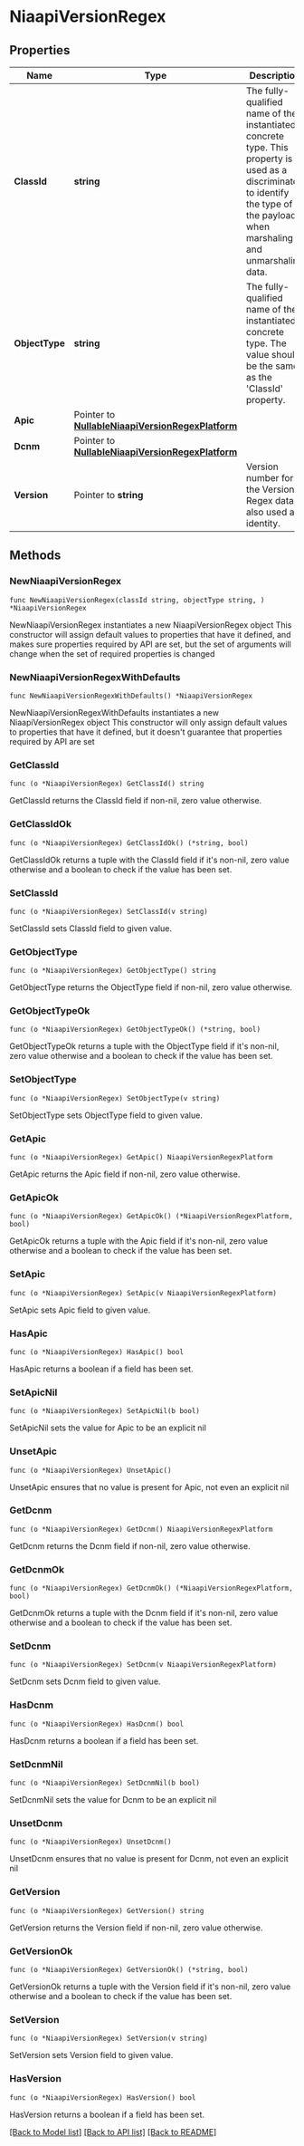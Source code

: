 # NiaapiVersionRegex

## Properties

Name | Type | Description | Notes
------------ | ------------- | ------------- | -------------
**ClassId** | **string** | The fully-qualified name of the instantiated, concrete type. This property is used as a discriminator to identify the type of the payload when marshaling and unmarshaling data. | [default to "niaapi.VersionRegex"]
**ObjectType** | **string** | The fully-qualified name of the instantiated, concrete type. The value should be the same as the &#39;ClassId&#39; property. | [default to "niaapi.VersionRegex"]
**Apic** | Pointer to [**NullableNiaapiVersionRegexPlatform**](niaapi.VersionRegexPlatform.md) |  | [optional] 
**Dcnm** | Pointer to [**NullableNiaapiVersionRegexPlatform**](niaapi.VersionRegexPlatform.md) |  | [optional] 
**Version** | Pointer to **string** | Version number for the Version Regex data, also used as identity. | [optional] 

## Methods

### NewNiaapiVersionRegex

`func NewNiaapiVersionRegex(classId string, objectType string, ) *NiaapiVersionRegex`

NewNiaapiVersionRegex instantiates a new NiaapiVersionRegex object
This constructor will assign default values to properties that have it defined,
and makes sure properties required by API are set, but the set of arguments
will change when the set of required properties is changed

### NewNiaapiVersionRegexWithDefaults

`func NewNiaapiVersionRegexWithDefaults() *NiaapiVersionRegex`

NewNiaapiVersionRegexWithDefaults instantiates a new NiaapiVersionRegex object
This constructor will only assign default values to properties that have it defined,
but it doesn't guarantee that properties required by API are set

### GetClassId

`func (o *NiaapiVersionRegex) GetClassId() string`

GetClassId returns the ClassId field if non-nil, zero value otherwise.

### GetClassIdOk

`func (o *NiaapiVersionRegex) GetClassIdOk() (*string, bool)`

GetClassIdOk returns a tuple with the ClassId field if it's non-nil, zero value otherwise
and a boolean to check if the value has been set.

### SetClassId

`func (o *NiaapiVersionRegex) SetClassId(v string)`

SetClassId sets ClassId field to given value.


### GetObjectType

`func (o *NiaapiVersionRegex) GetObjectType() string`

GetObjectType returns the ObjectType field if non-nil, zero value otherwise.

### GetObjectTypeOk

`func (o *NiaapiVersionRegex) GetObjectTypeOk() (*string, bool)`

GetObjectTypeOk returns a tuple with the ObjectType field if it's non-nil, zero value otherwise
and a boolean to check if the value has been set.

### SetObjectType

`func (o *NiaapiVersionRegex) SetObjectType(v string)`

SetObjectType sets ObjectType field to given value.


### GetApic

`func (o *NiaapiVersionRegex) GetApic() NiaapiVersionRegexPlatform`

GetApic returns the Apic field if non-nil, zero value otherwise.

### GetApicOk

`func (o *NiaapiVersionRegex) GetApicOk() (*NiaapiVersionRegexPlatform, bool)`

GetApicOk returns a tuple with the Apic field if it's non-nil, zero value otherwise
and a boolean to check if the value has been set.

### SetApic

`func (o *NiaapiVersionRegex) SetApic(v NiaapiVersionRegexPlatform)`

SetApic sets Apic field to given value.

### HasApic

`func (o *NiaapiVersionRegex) HasApic() bool`

HasApic returns a boolean if a field has been set.

### SetApicNil

`func (o *NiaapiVersionRegex) SetApicNil(b bool)`

 SetApicNil sets the value for Apic to be an explicit nil

### UnsetApic
`func (o *NiaapiVersionRegex) UnsetApic()`

UnsetApic ensures that no value is present for Apic, not even an explicit nil
### GetDcnm

`func (o *NiaapiVersionRegex) GetDcnm() NiaapiVersionRegexPlatform`

GetDcnm returns the Dcnm field if non-nil, zero value otherwise.

### GetDcnmOk

`func (o *NiaapiVersionRegex) GetDcnmOk() (*NiaapiVersionRegexPlatform, bool)`

GetDcnmOk returns a tuple with the Dcnm field if it's non-nil, zero value otherwise
and a boolean to check if the value has been set.

### SetDcnm

`func (o *NiaapiVersionRegex) SetDcnm(v NiaapiVersionRegexPlatform)`

SetDcnm sets Dcnm field to given value.

### HasDcnm

`func (o *NiaapiVersionRegex) HasDcnm() bool`

HasDcnm returns a boolean if a field has been set.

### SetDcnmNil

`func (o *NiaapiVersionRegex) SetDcnmNil(b bool)`

 SetDcnmNil sets the value for Dcnm to be an explicit nil

### UnsetDcnm
`func (o *NiaapiVersionRegex) UnsetDcnm()`

UnsetDcnm ensures that no value is present for Dcnm, not even an explicit nil
### GetVersion

`func (o *NiaapiVersionRegex) GetVersion() string`

GetVersion returns the Version field if non-nil, zero value otherwise.

### GetVersionOk

`func (o *NiaapiVersionRegex) GetVersionOk() (*string, bool)`

GetVersionOk returns a tuple with the Version field if it's non-nil, zero value otherwise
and a boolean to check if the value has been set.

### SetVersion

`func (o *NiaapiVersionRegex) SetVersion(v string)`

SetVersion sets Version field to given value.

### HasVersion

`func (o *NiaapiVersionRegex) HasVersion() bool`

HasVersion returns a boolean if a field has been set.


[[Back to Model list]](../README.md#documentation-for-models) [[Back to API list]](../README.md#documentation-for-api-endpoints) [[Back to README]](../README.md)


